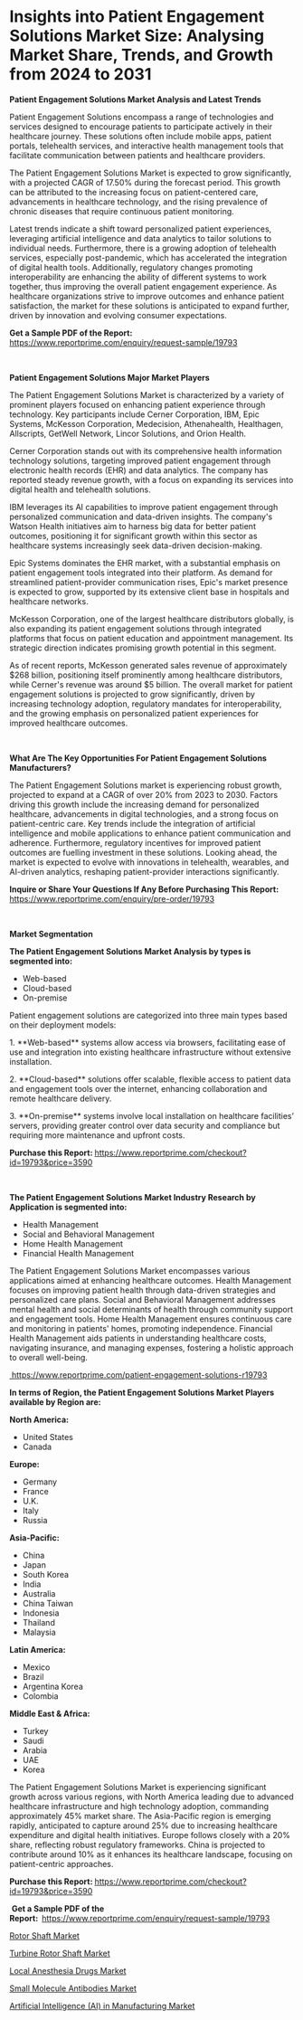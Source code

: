 <p><h1>Insights into Patient Engagement Solutions Market Size: Analysing Market Share, Trends, and Growth from 2024 to 2031</h1></p><p><strong>Patient Engagement Solutions Market Analysis and Latest Trends</strong></p>
<p><p>Patient Engagement Solutions encompass a range of technologies and services designed to encourage patients to participate actively in their healthcare journey. These solutions often include mobile apps, patient portals, telehealth services, and interactive health management tools that facilitate communication between patients and healthcare providers. </p><p>The Patient Engagement Solutions Market is expected to grow significantly, with a projected CAGR of 17.50% during the forecast period. This growth can be attributed to the increasing focus on patient-centered care, advancements in healthcare technology, and the rising prevalence of chronic diseases that require continuous patient monitoring. </p><p>Latest trends indicate a shift toward personalized patient experiences, leveraging artificial intelligence and data analytics to tailor solutions to individual needs. Furthermore, there is a growing adoption of telehealth services, especially post-pandemic, which has accelerated the integration of digital health tools. Additionally, regulatory changes promoting interoperability are enhancing the ability of different systems to work together, thus improving the overall patient engagement experience. As healthcare organizations strive to improve outcomes and enhance patient satisfaction, the market for these solutions is anticipated to expand further, driven by innovation and evolving consumer expectations.</p></p>
<p><strong>Get a Sample PDF of the Report:&nbsp;</strong> <a href="https://www.reportprime.com/enquiry/request-sample/19793?utm_campaign=1512&utm_medium=2&utm_source=Github&utm_content=ia&utm_term=02122024&utm_id=patient-engagement-solutions">https://www.reportprime.com/enquiry/request-sample/19793</a></p>
<p>&nbsp;</p>
<p><strong>Patient Engagement Solutions Major Market Players</strong></p>
<p><p>The Patient Engagement Solutions Market is characterized by a variety of prominent players focused on enhancing patient experience through technology. Key participants include Cerner Corporation, IBM, Epic Systems, McKesson Corporation, Medecision, Athenahealth, Healthagen, Allscripts, GetWell Network, Lincor Solutions, and Orion Health.</p><p>Cerner Corporation stands out with its comprehensive health information technology solutions, targeting improved patient engagement through electronic health records (EHR) and data analytics. The company has reported steady revenue growth, with a focus on expanding its services into digital health and telehealth solutions.</p><p>IBM leverages its AI capabilities to improve patient engagement through personalized communication and data-driven insights. The company's Watson Health initiatives aim to harness big data for better patient outcomes, positioning it for significant growth within this sector as healthcare systems increasingly seek data-driven decision-making.</p><p>Epic Systems dominates the EHR market, with a substantial emphasis on patient engagement tools integrated into their platform. As demand for streamlined patient-provider communication rises, Epic's market presence is expected to grow, supported by its extensive client base in hospitals and healthcare networks.</p><p>McKesson Corporation, one of the largest healthcare distributors globally, is also expanding its patient engagement solutions through integrated platforms that focus on patient education and appointment management. Its strategic direction indicates promising growth potential in this segment.</p><p>As of recent reports, McKesson generated sales revenue of approximately $268 billion, positioning itself prominently among healthcare distributors, while Cerner's revenue was around $5 billion. The overall market for patient engagement solutions is projected to grow significantly, driven by increasing technology adoption, regulatory mandates for interoperability, and the growing emphasis on personalized patient experiences for improved healthcare outcomes.</p></p>
<p>&nbsp;</p>
<p><strong>What Are The Key Opportunities For Patient Engagement Solutions Manufacturers?</strong></p>
<p><p>The Patient Engagement Solutions market is experiencing robust growth, projected to expand at a CAGR of over 20% from 2023 to 2030. Factors driving this growth include the increasing demand for personalized healthcare, advancements in digital technologies, and a strong focus on patient-centric care. Key trends include the integration of artificial intelligence and mobile applications to enhance patient communication and adherence. Furthermore, regulatory incentives for improved patient outcomes are fuelling investment in these solutions. Looking ahead, the market is expected to evolve with innovations in telehealth, wearables, and AI-driven analytics, reshaping patient-provider interactions significantly.</p></p>
<p><strong>Inquire or Share Your Questions If Any Before Purchasing This Report:</strong> <a href="https://www.reportprime.com/enquiry/pre-order/19793?utm_campaign=1512&utm_medium=2&utm_source=Github&utm_content=ia&utm_term=02122024&utm_id=patient-engagement-solutions">https://www.reportprime.com/enquiry/pre-order/19793</a></p>
<p>&nbsp;</p>
<p><strong>Market Segmentation</strong></p>
<p><strong>The Patient Engagement Solutions Market Analysis by types is segmented into:</strong></p>
<p><ul><li>Web-based</li><li>Cloud-based</li><li>On-premise</li></ul></p>
<p><p>Patient engagement solutions are categorized into three main types based on their deployment models: </p><p>1. **Web-based** systems allow access via browsers, facilitating ease of use and integration into existing healthcare infrastructure without extensive installation.</p><p>2. **Cloud-based** solutions offer scalable, flexible access to patient data and engagement tools over the internet, enhancing collaboration and remote healthcare delivery.</p><p>3. **On-premise** systems involve local installation on healthcare facilities’ servers, providing greater control over data security and compliance but requiring more maintenance and upfront costs.</p></p>
<p><strong>Purchase this Report:&nbsp;</strong><a href="https://www.reportprime.com/checkout?id=19793&price=3590&utm_campaign=1512&utm_medium=2&utm_source=Github&utm_content=ia&utm_term=02122024&utm_id=patient-engagement-solutions">https://www.reportprime.com/checkout?id=19793&price=3590</a></p>
<p>&nbsp;</p>
<p><strong>The Patient Engagement Solutions Market Industry Research by Application is segmented into:</strong></p>
<p><ul><li>Health Management</li><li>Social and Behavioral Management</li><li>Home Health Management</li><li>Financial Health Management</li></ul></p>
<p><p>The Patient Engagement Solutions Market encompasses various applications aimed at enhancing healthcare outcomes. Health Management focuses on improving patient health through data-driven strategies and personalized care plans. Social and Behavioral Management addresses mental health and social determinants of health through community support and engagement tools. Home Health Management ensures continuous care and monitoring in patients' homes, promoting independence. Financial Health Management aids patients in understanding healthcare costs, navigating insurance, and managing expenses, fostering a holistic approach to overall well-being.</p></p>
<p><a href="https://www.reportprime.com/patient-engagement-solutions-r19793?utm_campaign=1512&utm_medium=2&utm_source=Github&utm_content=ia&utm_term=02122024&utm_id=patient-engagement-solutions">&nbsp;https://www.reportprime.com/patient-engagement-solutions-r19793</a></p>
<p><strong>In terms of Region, the Patient Engagement Solutions Market Players available by Region are:</strong></p>
<p>
    <p> <strong> North America: </strong>
        <ul>
            <li>United States</li>
            <li>Canada</li>
        </ul>
        </p> 
    <p> <strong> Europe: </strong>
        <ul>
            <li>Germany</li>
            <li>France</li>
            <li>U.K.</li>
            <li>Italy</li>
            <li>Russia</li>
        </ul>
        </p> 
    <p> <strong> Asia-Pacific: </strong>
        <ul>
            <li>China</li>
            <li>Japan</li>
            <li>South Korea</li>
            <li>India</li>
            <li>Australia</li>
            <li>China Taiwan</li>
            <li>Indonesia</li>
            <li>Thailand</li>
            <li>Malaysia</li>
        </ul>
        </p> 
    <p> <strong> Latin America: </strong>
        <ul>
            <li>Mexico</li>
            <li>Brazil</li>
            <li>Argentina Korea</li>
            <li>Colombia</li>
        </ul>
        </p> 
    <p> <strong> Middle East & Africa: </strong>
        <ul>
            <li>Turkey</li>
            <li>Saudi</li>
            <li>Arabia</li>
            <li>UAE</li>
            <li>Korea</li>
        </ul>
    </p>
    </p>
<p><p>The Patient Engagement Solutions Market is experiencing significant growth across various regions, with North America leading due to advanced healthcare infrastructure and high technology adoption, commanding approximately 45% market share. The Asia-Pacific region is emerging rapidly, anticipated to capture around 25% due to increasing healthcare expenditure and digital health initiatives. Europe follows closely with a 20% share, reflecting robust regulatory frameworks. China is projected to contribute around 10% as it enhances its healthcare landscape, focusing on patient-centric approaches.</p></p>
<p><strong>Purchase this Report: </strong><a href="https://www.reportprime.com/checkout?id=19793&price=3590&utm_campaign=1512&utm_medium=2&utm_source=Github&utm_content=ia&utm_term=02122024&utm_id=patient-engagement-solutions">https://www.reportprime.com/checkout?id=19793&price=3590</a></p>
<p>&nbsp;<strong>Get a Sample PDF of the Report:&nbsp;&nbsp;</strong><a href="https://www.reportprime.com/enquiry/request-sample/19793?utm_campaign=1512&utm_medium=2&utm_source=Github&utm_content=ia&utm_term=02122024&utm_id=patient-engagement-solutions">https://www.reportprime.com/enquiry/request-sample/19793</a></p>
<p><strong></strong></p>
<p><p><a href="https://www.linkedin.com/pulse/market-insights-evaluating-competitors-rotor-shaft-projected-h4lwe?utm_campaign=1512&utm_medium=2&utm_source=Github&utm_content=ia&utm_term=02122024&utm_id=patient-engagement-solutions">Rotor Shaft Market</a></p><p><a href="https://www.linkedin.com/pulse/turbine-rotor-shaft-market-analysis-future-growth-opportunities-dqmee?utm_campaign=1512&utm_medium=2&utm_source=Github&utm_content=ia&utm_term=02122024&utm_id=patient-engagement-solutions">Turbine Rotor Shaft Market</a></p><p><a href="https://www.linkedin.com/pulse/local-anesthesia-drugs-market-industry-trends-forecast-iyxwe?utm_campaign=1512&utm_medium=2&utm_source=Github&utm_content=ia&utm_term=02122024&utm_id=patient-engagement-solutions">Local Anesthesia Drugs Market</a></p><p><a href="https://issuu.com/reportprime-2/docs/small-molecule-antibodies-market-size-2030.pptx?utm_campaign=1512&utm_medium=2&utm_source=Github&utm_content=ia&utm_term=02122024&utm_id=patient-engagement-solutions">Small Molecule Antibodies Market</a></p><p><a href="https://issuu.com/reportprime-2/docs/artificial-intelligence-ai-in-manufacturing-market?utm_campaign=1512&utm_medium=2&utm_source=Github&utm_content=ia&utm_term=02122024&utm_id=patient-engagement-solutions">Artificial Intelligence (AI) in Manufacturing Market</a></p></p>